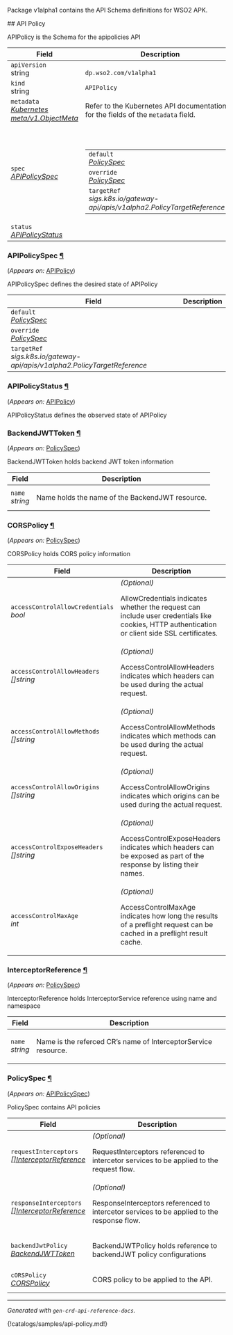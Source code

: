<p>
<p>Package v1alpha1 contains the API Schema definitions for WSO2 APK.</p>
</p>
## API Policy

<p>
<p>APIPolicy is the Schema for the apipolicies API</p>
</p>
<table>
    <thead>
        <tr>
            <th>Field</th>
            <th>Description</th>
        </tr>
    </thead>
    <tbody>
        <tr>
            <td>
                <code>apiVersion</code></br>
                string
            </td>
            <td>
                <code>
dp.wso2.com/v1alpha1
</code>
            </td>
        </tr>
        <tr>
            <td>
                <code>kind</code></br>
                string
            </td>
            <td><code>APIPolicy</code></td>
        </tr>
        <tr>
            <td>
                <code>metadata</code></br>
                <em>
                    <a href="https://kubernetes.io/docs/reference/generated/kubernetes-api/v1.23/#objectmeta-v1-meta">
                        Kubernetes meta/v1.ObjectMeta
                    </a>
                </em>
            </td>
            <td>
                Refer to the Kubernetes API documentation for the fields of the
                <code>metadata</code> field.
            </td>
        </tr>
        <tr>
            <td>
                <code>spec</code></br>
                <em>
                    <a href="#dp.wso2.com/v1alpha1.APIPolicySpec">
                        APIPolicySpec
                    </a>
                </em>
            </td>
            <td>
                <br />
                <br />
                <table>
                    <tr>
                        <td>
                            <code>default</code></br>
                            <em>
                                <a href="#dp.wso2.com/v1alpha1.PolicySpec">
                                    PolicySpec
                                </a>
                            </em>
                        </td>
                        <td>
                        </td>
                    </tr>
                    <tr>
                        <td>
                            <code>override</code></br>
                            <em>
                                <a href="#dp.wso2.com/v1alpha1.PolicySpec">
                                    PolicySpec
                                </a>
                            </em>
                        </td>
                        <td>
                        </td>
                    </tr>
                    <tr>
                        <td>
                            <code>targetRef</code></br>
                            <em>
                                sigs.k8s.io/gateway-api/apis/v1alpha2.PolicyTargetReference
                            </em>
                        </td>
                        <td>
                        </td>
                    </tr>
                </table>
            </td>
        </tr>
        <tr>
            <td>
                <code>status</code></br>
                <em>
                    <a href="#dp.wso2.com/v1alpha1.APIPolicyStatus">
                        APIPolicyStatus
                    </a>
                </em>
            </td>
            <td>
            </td>
        </tr>
    </tbody>
</table>
<h3 id="dp.wso2.com/v1alpha1.APIPolicySpec">APIPolicySpec
    <a class="headerlink" href="#dp.wso2.com%2fv1alpha1.APIPolicySpec" title="Permanent link">¶</a>
</h3>
<p>
    (<em>Appears on:</em>
    <a href="#dp.wso2.com/v1alpha1.APIPolicy">APIPolicy</a>)
</p>
<p>
<p>APIPolicySpec defines the desired state of APIPolicy</p>
</p>
<table>
    <thead>
        <tr>
            <th>Field</th>
            <th>Description</th>
        </tr>
    </thead>
    <tbody>
        <tr>
            <td>
                <code>default</code></br>
                <em>
                    <a href="#dp.wso2.com/v1alpha1.PolicySpec">
                        PolicySpec
                    </a>
                </em>
            </td>
            <td>
            </td>
        </tr>
        <tr>
            <td>
                <code>override</code></br>
                <em>
                    <a href="#dp.wso2.com/v1alpha1.PolicySpec">
                        PolicySpec
                    </a>
                </em>
            </td>
            <td>
            </td>
        </tr>
        <tr>
            <td>
                <code>targetRef</code></br>
                <em>
                    sigs.k8s.io/gateway-api/apis/v1alpha2.PolicyTargetReference
                </em>
            </td>
            <td>
            </td>
        </tr>
    </tbody>
</table>
<h3 id="dp.wso2.com/v1alpha1.APIPolicyStatus">APIPolicyStatus
    <a class="headerlink" href="#dp.wso2.com%2fv1alpha1.APIPolicyStatus" title="Permanent link">¶</a>
</h3>
<p>
    (<em>Appears on:</em>
    <a href="#dp.wso2.com/v1alpha1.APIPolicy">APIPolicy</a>)
</p>
<p>
<p>APIPolicyStatus defines the observed state of APIPolicy</p>
</p>
<h3 id="dp.wso2.com/v1alpha1.BackendJWTToken">BackendJWTToken
    <a class="headerlink" href="#dp.wso2.com%2fv1alpha1.BackendJWTToken" title="Permanent link">¶</a>
</h3>
<p>
    (<em>Appears on:</em>
    <a href="#dp.wso2.com/v1alpha1.PolicySpec">PolicySpec</a>)
</p>
<p>
<p>BackendJWTToken holds backend JWT token information</p>
</p>
<table>
    <thead>
        <tr>
            <th>Field</th>
            <th>Description</th>
        </tr>
    </thead>
    <tbody>
        <tr>
            <td>
                <code>name</code></br>
                <em>
                    string
                </em>
            </td>
            <td>
                <p>Name holds the name of the BackendJWT resource.</p>
            </td>
        </tr>
    </tbody>
</table>
<h3 id="dp.wso2.com/v1alpha1.CORSPolicy">CORSPolicy
    <a class="headerlink" href="#dp.wso2.com%2fv1alpha1.CORSPolicy" title="Permanent link">¶</a>
</h3>
<p>
    (<em>Appears on:</em>
    <a href="#dp.wso2.com/v1alpha1.PolicySpec">PolicySpec</a>)
</p>
<p>
<p>CORSPolicy holds CORS policy information</p>
</p>
<table>
    <thead>
        <tr>
            <th>Field</th>
            <th>Description</th>
        </tr>
    </thead>
    <tbody>
        <tr>
            <td>
                <code>accessControlAllowCredentials</code></br>
                <em>
                    bool
                </em>
            </td>
            <td>
                <em>(Optional)</em>
                <p>AllowCredentials indicates whether the request can include user credentials like
                    cookies, HTTP authentication or client side SSL certificates.</p>
            </td>
        </tr>
        <tr>
            <td>
                <code>accessControlAllowHeaders</code></br>
                <em>
                    []string
                </em>
            </td>
            <td>
                <em>(Optional)</em>
                <p>AccessControlAllowHeaders indicates which headers can be used
                    during the actual request.</p>
            </td>
        </tr>
        <tr>
            <td>
                <code>accessControlAllowMethods</code></br>
                <em>
                    []string
                </em>
            </td>
            <td>
                <em>(Optional)</em>
                <p>AccessControlAllowMethods indicates which methods can be used
                    during the actual request.</p>
            </td>
        </tr>
        <tr>
            <td>
                <code>accessControlAllowOrigins</code></br>
                <em>
                    []string
                </em>
            </td>
            <td>
                <em>(Optional)</em>
                <p>AccessControlAllowOrigins indicates which origins can be used
                    during the actual request.</p>
            </td>
        </tr>
        <tr>
            <td>
                <code>accessControlExposeHeaders</code></br>
                <em>
                    []string
                </em>
            </td>
            <td>
                <em>(Optional)</em>
                <p>AccessControlExposeHeaders indicates which headers can be exposed
                    as part of the response by listing their names.</p>
            </td>
        </tr>
        <tr>
            <td>
                <code>accessControlMaxAge</code></br>
                <em>
                    int
                </em>
            </td>
            <td>
                <em>(Optional)</em>
                <p>AccessControlMaxAge indicates how long the results of a preflight request
                    can be cached in a preflight result cache.</p>
            </td>
        </tr>
    </tbody>
</table>
<h3 id="dp.wso2.com/v1alpha1.InterceptorReference">InterceptorReference
    <a class="headerlink" href="#dp.wso2.com%2fv1alpha1.InterceptorReference" title="Permanent link">¶</a>
</h3>
<p>
    (<em>Appears on:</em>
    <a href="#dp.wso2.com/v1alpha1.PolicySpec">PolicySpec</a>)
</p>
<p>
<p>InterceptorReference holds InterceptorService reference using name and namespace</p>
</p>
<table>
    <thead>
        <tr>
            <th>Field</th>
            <th>Description</th>
        </tr>
    </thead>
    <tbody>
        <tr>
            <td>
                <code>name</code></br>
                <em>
                    string
                </em>
            </td>
            <td>
                <p>Name is the referced CR&rsquo;s name of InterceptorService resource.</p>
            </td>
        </tr>
    </tbody>
</table>
<h3 id="dp.wso2.com/v1alpha1.PolicySpec">PolicySpec
    <a class="headerlink" href="#dp.wso2.com%2fv1alpha1.PolicySpec" title="Permanent link">¶</a>
</h3>
<p>
    (<em>Appears on:</em>
    <a href="#dp.wso2.com/v1alpha1.APIPolicySpec">APIPolicySpec</a>)
</p>
<p>
<p>PolicySpec contains API policies</p>
</p>
<table>
    <thead>
        <tr>
            <th>Field</th>
            <th>Description</th>
        </tr>
    </thead>
    <tbody>
        <tr>
            <td>
                <code>requestInterceptors</code></br>
                <em>
                    <a href="#dp.wso2.com/v1alpha1.InterceptorReference">
                        []InterceptorReference
                    </a>
                </em>
            </td>
            <td>
                <em>(Optional)</em>
                <p>RequestInterceptors referenced to intercetor services to be applied
                    to the request flow.</p>
            </td>
        </tr>
        <tr>
            <td>
                <code>responseInterceptors</code></br>
                <em>
                    <a href="#dp.wso2.com/v1alpha1.InterceptorReference">
                        []InterceptorReference
                    </a>
                </em>
            </td>
            <td>
                <em>(Optional)</em>
                <p>ResponseInterceptors referenced to intercetor services to be applied
                    to the response flow.</p>
            </td>
        </tr>
        <tr>
            <td>
                <code>backendJwtPolicy</code></br>
                <em>
                    <a href="#dp.wso2.com/v1alpha1.BackendJWTToken">
                        BackendJWTToken
                    </a>
                </em>
            </td>
            <td>
                <p>BackendJWTPolicy holds reference to backendJWT policy configurations</p>
            </td>
        </tr>
        <tr>
            <td>
                <code>cORSPolicy</code></br>
                <em>
                    <a href="#dp.wso2.com/v1alpha1.CORSPolicy">
                        CORSPolicy
                    </a>
                </em>
            </td>
            <td>
                <p>CORS policy to be applied to the API.</p>
            </td>
        </tr>
    </tbody>
</table>
<hr />
<p><em>
        Generated with <code>gen-crd-api-reference-docs</code>.
    </em></p>

{!catalogs/samples/api-policy.md!}

